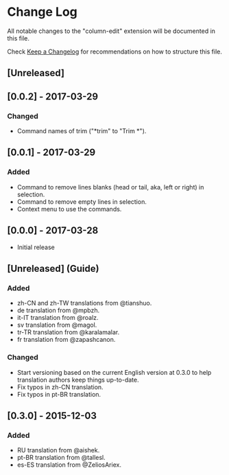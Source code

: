 # Change Log
All notable changes to the "column-edit" extension will be documented in this file.

Check [Keep a Changelog](http://keepachangelog.com/) for recommendations on how to structure this file.

## [Unreleased]



## [0.0.2] - 2017-03-29
### Changed
- Command names of trim ("*trim" to "Trim *").

## [0.0.1] - 2017-03-29
### Added
- Command to remove lines blanks (head or tail, aka, left or right) in selection.
- Command to remove empty lines in selection.
- Context menu to use the commands.

## [0.0.0] - 2017-03-28
- Initial release


## [Unreleased] (Guide)
### Added
- zh-CN and zh-TW translations from @tianshuo.
- de translation from @mpbzh.
- it-IT translation from @roalz.
- sv translation from @magol.
- tr-TR translation from @karalamalar.
- fr translation from @zapashcanon.

### Changed
- Start versioning based on the current English version at 0.3.0 to help
translation authors keep things up-to-date.
- Fix typos in zh-CN translation.
- Fix typos in pt-BR translation.

## [0.3.0] - 2015-12-03
### Added
- RU translation from @aishek.
- pt-BR translation from @tallesl.
- es-ES translation from @ZeliosAriex.